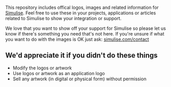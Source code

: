 This repository includes offical logos, images and related information for [Simulise](http://simulise.com). Feel free to use these in your projects, applications or articles related to Simulise to show your integration or support.

We love that you want to show off your support for Simulise so please let us know if there's something you need that's not here. If you're unsure if what you want to do with the images is OK just ask: [simulise.com/contact](http://www.simulise.com/contact)

## We'd appreciate it if you didn't do these things

* Modify the logos or artwork
* Use logos or artwork as an application logo
* Sell any artwork (in digital or physical form) without permission
